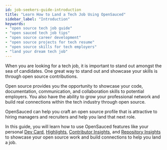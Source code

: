 ```yaml
---
id: job-seekers-guide-introduction
title: "Learn How to Land a Tech Job Using OpenSauced"
sidebar_label: "Introduction"
keywords: 
- "open source tech job guide" 
- "open sauced tech job tips" 
- "open source career development" 
- "open source projects for tech resume" 
- "open source skills for tech employers" 
- "land your dream tech job" 
---
```


When you are looking for a tech job, it is important to stand out amongst the sea of candidates. One great way to stand out and showcase your skills is through open source contributions.

Open source provides you the opportunity to showcase your code, documentation, communication, and collaboration skills to potential employers. You also have the ability to grow your professional network and build real connections within the tech industry through open source.

OpenSauced can help you craft an open source profile that is attractive to hiring managers and recruiters and help you land that next role.

In this guide, you will learn how to use OpenSauced features like your personal [Dev Card](../../features/dev-card.md), [Highlights](../../features/highlights.md), [Contributor Insights](../../features/contributor-insights.md), and [Repository Insights](../../features/repo-insights.md) to showcase your open source work and build connections to help you land a job.
